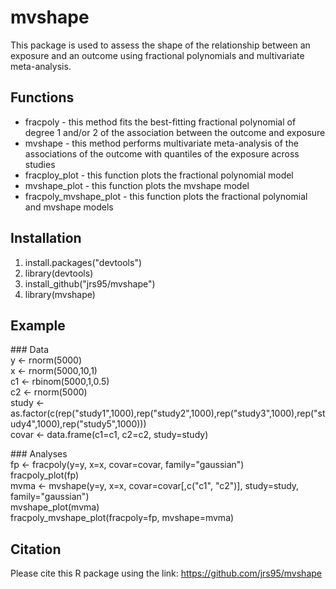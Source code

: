 # mvshape
This package is used to assess the shape of the relationship between an exposure and an outcome using fractional polynomials and multivariate meta-analysis. 

## Functions
* fracpoly - this method fits the best-fitting fractional polynomial of degree 1 and/or 2 of the association between the outcome and exposure  
* mvshape - this method performs multivariate meta-analysis of the associations of the outcome with quantiles of the exposure across studies  
* fracploy_plot - this function plots the fractional polynomial model  
* mvshape_plot - this function plots the mvshape model  
* fracpoly_mvshape_plot - this function plots the fractional polynomial and mvshape models

## Installation
1. install.packages("devtools")
2. library(devtools) 
3. install_github("jrs95/mvshape")
4. library(mvshape)

## Example
\#\#\# Data  
y <- rnorm(5000)  
x <- rnorm(5000,10,1)  
c1 <- rbinom(5000,1,0.5)  
c2 <- rnorm(5000)  
study <- as.factor(c(rep("study1",1000),rep("study2",1000),rep("study3",1000),rep("study4",1000),rep("study5",1000)))  
covar <- data.frame(c1=c1, c2=c2, study=study)  

\#\#\# Analyses  
fp <- fracpoly(y=y, x=x, covar=covar, family="gaussian")  
fracpoly_plot(fp)  
mvma <- mvshape(y=y, x=x, covar=covar[,c("c1", "c2")], study=study, family="gaussian")  
mvshape_plot(mvma)  
fracpoly_mvshape_plot(fracpoly=fp, mvshape=mvma)

## Citation 
Please cite this R package using the link: https://github.com/jrs95/mvshape
